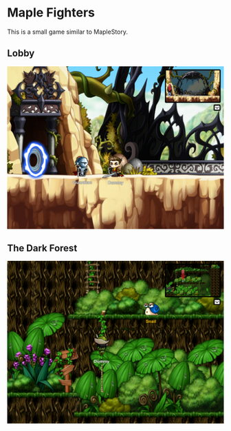 # Maple Fighters
This is a small game similar to MapleStory.

## Lobby

<img src="docs/Lobby.png">

## The Dark Forest

<img src="docs/The Dark Forest.png">
